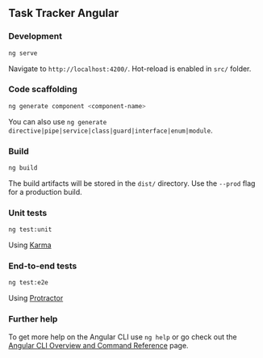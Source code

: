 ## Task Tracker Angular

### Development

```bash
ng serve
```

Navigate to `http://localhost:4200/`.
Hot-reload is enabled in `src/` folder.

### Code scaffolding

```bash
ng generate component <component-name>
```

You can also use `ng generate directive|pipe|service|class|guard|interface|enum|module`.

### Build

```bash
ng build
```

The build artifacts will be stored in the `dist/` directory.
Use the `--prod` flag for a production build.

### Unit tests

```bash
ng test:unit
```

Using [Karma](https://karma-runner.github.io)

### End-to-end tests

```bash
ng test:e2e
```

Using [Protractor](http://www.protractortest.org/)

### Further help

To get more help on the Angular CLI use `ng help` or go check out the [Angular CLI Overview and Command Reference](https://angular.io/cli) page.
